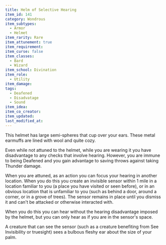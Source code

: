 ```yaml
---
title: Helm of Selective Hearing
item_id: 141
category: Wondrous
item_subtypes:
  - Armor
  - Helmet
item_rarity: Rare
item_attunement: true
item_requirement:
item_curse: false
item_classes:
  - Bard
  - Wizard
item_school: Divination
item_role:
  - Utility
item_damage:
tags:
  - Deafened
  - Disadvatage
  - Sound
item_idea:
item_co_creator:
item_updated:
last_modified_at:
---
```


This helmet has large semi-spheres that cup over your ears. These metal earmuffs are lined with wool and quite cozy.

Even while not attuned to the helmet, while you are wearing it you have disadvantage to any checks that involve hearing. However, you are immune to being Deafened and you gain advantage to saving throws against taking Thunder damage.

When you are attuned, as an action you can focus your hearing in another location. When you do this you create an invisible sensor within 1 mile in a location familiar to you (a place you have visited or seen before), or in an obvious location that is unfamiliar to you (such as behind a door, around a corner, or in a grove of trees). The sensor remains in place until you dismiss it and can't be attacked or otherwise interacted with.

When you do this you can hear without the hearing disadvantage imposed by the helmet, but you can only hear as if you are in the sensor's space.

A creature that can see the sensor (such as a creature benefiting from See Invisibility or truesight) sees a bulbous fleshy ear about the size of your palm.

